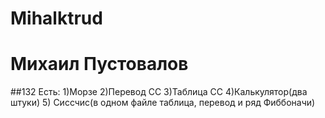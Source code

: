 # Mihalktrud
# Михаил Пустовалов 
##132
Есть:
1)Морзе
2)Перевод СС
3)Таблица СС
4)Калькулятор(два штуки)
5) Сиссчис(в одном файле таблица, перевод и ряд Фиббоначи)
